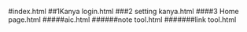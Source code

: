 #index.html
##1Kanya login.html
###2 setting kanya.html
####3 Home page.html
#####aic.html
######note tool.html
#######link tool.html
